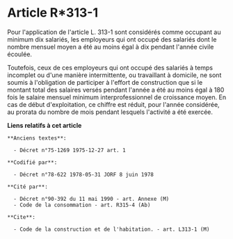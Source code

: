 # Article R*313-1

Pour l'application de l'article L. 313-1 sont considérés comme occupant au minimum dix salariés, les employeurs qui ont
occupé des salariés dont le nombre mensuel moyen a été au moins égal à dix pendant l'année civile écoulée.

Toutefois, ceux de ces employeurs qui ont occupé des salariés à temps incomplet ou d'une manière intermittente, ou
travaillant à domicile, ne sont soumis à l'obligation de participer à l'effort de construction que si le montant total des
salaires versés pendant l'année a été au moins égal à 180 fois le salaire mensuel minimum interprofessionnel de croissance
moyen. En cas de début d'exploitation, ce chiffre est réduit, pour l'année considérée, au prorata du nombre de mois pendant
lesquels l'activité a été exercée.

**Liens relatifs à cet article**

	**Anciens textes**:

	  - Décret n°75-1269 1975-12-27 art. 1

	**Codifié par**:

	  - Décret n°78-622 1978-05-31 JORF 8 juin 1978

	**Cité par**:

	  - Décret n°90-392 du 11 mai 1990 - art. Annexe (M)
	  - Code de la consommation - art. R315-4 (Ab)

	**Cite**:

	  - Code de la construction et de l'habitation. - art. L313-1 (M)

